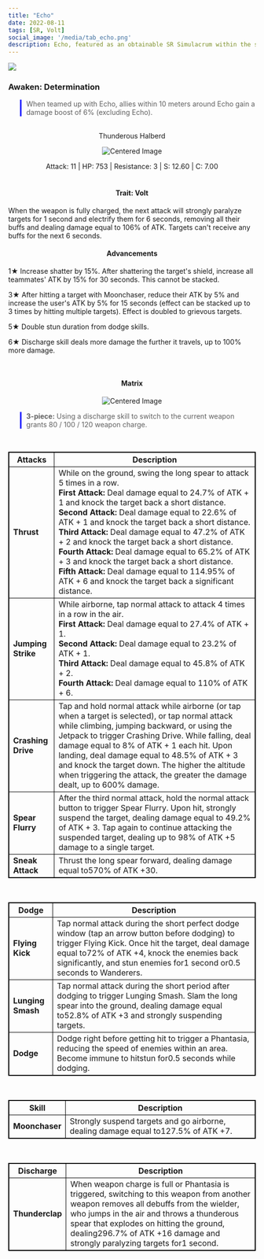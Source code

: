 ```yaml
---
title: "Echo"
date: 2022-08-11
tags: [SR, Volt]
social_image: '/media/tab_echo.png'
description: Echo, featured as an obtainable SR Simulacrum within the simulacrum system, associated with the weapon Thunderous Halberd.
---
```


![](https://i.postimg.cc/NFhZ59XS/Simulacrum-Echo-Prototype.webp)

### Awaken: Determination
> When teamed up with Echo, allies within 10 meters around Echo gain a damage boost of 6% (excluding Echo).

</br>

<center>
Thunderous Halberd
</center>
<p align="center">
<img src="https://i.postimg.cc/XvzZ53Q9/Icon-Weapon-Thunderous-Halberd.webp" alt="Centered Image">
</p>
<center>
Attack: 11 | HP: 753 | Resistance: 3 | S: 12.60 | C: 7.00
</center>


</br>

<h4 style="text-align: center;"> Trait: Volt </h4>

When the weapon is fully charged, the next attack will strongly paralyze targets for 1 second and electrify them for 6 seconds, removing all their buffs and dealing damage equal to 106% of ATK. Targets can't receive any buffs for the next 6 seconds.


<h4 style="text-align: center;"> Advancements </h4>



1★ Increase shatter by 15%. After shattering the target's shield, increase all teammates' ATK by 15% for 30 seconds. This cannot be stacked.

3★ After hitting a target with Moonchaser, reduce their ATK by 5% and increase the user's ATK by 5% for 15 seconds (effect can be stacked up to 3 times by hitting multiple targets). Effect is doubled to grievous targets.

5★ Double stun duration from dodge skills.

6★ Discharge skill deals more damage the further it travels, up to 100% more damage.

</br>

<h4 style="text-align: center;"> Matrix </h4> 

<p align="center">
<img src="https://i.postimg.cc/yxrSVjsQ/Echo-m.png" alt="Centered Image">
</p>



> **3-piece:** Using a discharge skill to switch to the current weapon grants 80 / 100 / 120 weapon charge.
<style>
table {
    border-collapse: collapse;
}
table, th, td {
   border: 1.5px solid black;
}
blockquote {
    border-left: solid blue;
    padding-left: 10px;
}
</style>

</br>

| Attacks | Description |
| --- | --- |
| **Thrust** | While on the ground, swing the long spear to attack 5 times in a row. </br> **First Attack:** Deal damage equal to 24.7% of ATK + 1 and knock the target back a short distance. </br> **Second Attack:** Deal damage equal to 22.6% of ATK + 1 and knock the target back a short distance. </br> **Third Attack:** Deal damage equal to 47.2% of ATK + 2 and knock the target back a short distance. </br> **Fourth Attack:** Deal damage equal to 65.2% of ATK + 3 and knock the target back a short distance. </br> **Fifth Attack:** Deal damage equal to 114.95% of ATK + 6 and knock the target back a significant distance.
| **Jumping Strike** | While airborne, tap normal attack to attack 4 times in a row in the air. </br> **First Attack:** Deal damage equal to 27.4% of ATK + 1. </br> **Second Attack:** Deal damage equal to 23.2% of ATK + 1. </br> **Third Attack:** Deal damage equal to 45.8% of ATK + 2. </br> **Fourth Attack:** Deal damage equal to 110% of ATK + 6.
| **Crashing Drive** | Tap and hold normal attack while airborne (or tap when a target is selected), or tap normal attack while climbing, jumping backward, or using the Jetpack to trigger Crashing Drive. While falling, deal damage equal to 8% of ATK + 1 each hit. Upon landing, deal damage equal to 48.5% of ATK + 3 and knock the target down. The higher the altitude when triggering the attack, the greater the damage dealt, up to 600% damage.
| **Spear Flurry** | After the third normal attack, hold the normal attack button to trigger Spear Flurry. Upon hit, strongly suspend the target, dealing damage equal to 49.2% of ATK + 3. Tap again to continue attacking the suspended target, dealing up to 98% of ATK +5 damage to a single target.
| **Sneak Attack** | Thrust the long spear forward, dealing damage equal to570% of ATK +30.

</br>

| Dodge | Description |
| --- | --- |
| **Flying Kick** | Tap normal attack during the short perfect dodge window (tap an arrow button before dodging) to trigger Flying Kick. Once hit the target, deal damage equal to72% of ATK +4, knock the enemies back significantly, and stun enemies for1 second or0.5 seconds to Wanderers.
| **Lunging Smash** | Tap normal attack during the short period after dodging to trigger Lunging Smash. Slam the long spear into the ground, dealing damage equal to52.8% of ATK +3 and strongly suspending targets.
| **Dodge** | Dodge right before getting hit to trigger a Phantasia, reducing the speed of enemies within an area. Become immune to hitstun for0.5 seconds while dodging.

</br>

| Skill | Description |
| --- | --- |
| **Moonchaser** | Strongly suspend targets and go airborne, dealing damage equal to127.5% of ATK +7.

</br>

| Discharge | Description |
| --- | --- |
| **Thunderclap** | When weapon charge is full or Phantasia is triggered, switching to this weapon from another weapon removes all debuffs from the wielder, who jumps in the air and throws a thunderous spear that explodes on hitting the ground, dealing296.7% of ATK +16 damage and strongly paralyzing targets for1 second.





